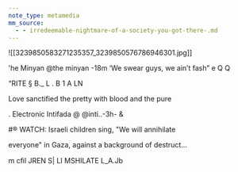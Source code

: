 ```yaml
---
note_type: metamedia
mm_source:
  - - irredeemable-nightmare-of-a-society-you-got-there-.md
---
```


![[3239850583271235357_3239850576786946301.jpg]]

'he Minyan @the minyan -18m
‘We swear guys, we ain’t fash” e Q Q

“RITE § B._ L . B 1 A LN

Love sanctified the pretty
with blood and the pure

. Electronic Intifada @ @inti..-3h- &

#® WATCH: Israeli children
sing, "We will annihilate

everyone" in Gaza, against
a background of destruct...

m cﬁl JREN S|
LI MSHILATE
L_A.Jb

